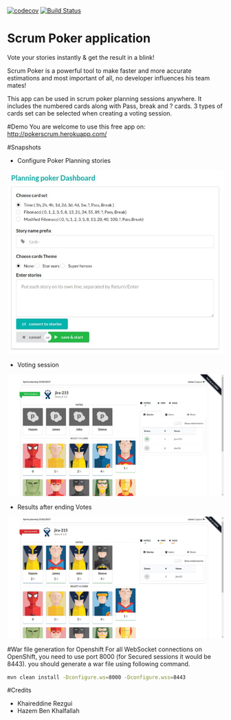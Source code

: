 [![codecov](https://codecov.io/gh/Hazem-Ben-Khalfallah/scrum-poker-planning/branch/master/graph/badge.svg)](https://codecov.io/gh/Hazem-Ben-Khalfallah/scrum-poker-planning) [![Build Status](https://travis-ci.org/Hazem-Ben-Khalfallah/scrum-poker-planning.svg?branch=master)](https://travis-ci.org/Hazem-Ben-Khalfallah/scrum-poker-planning)

# Scrum Poker application
Vote your stories instantly & get the result in a blink!

Scrum Poker is a powerful tool to make faster and more accurate estimations and most important of all, no developer influences his team mates!

This app can be used in scrum poker planning sessions anywhere. It includes the numbered cards along with Pass, break and ? cards. 3 types of cards set can be selected when creating a voting session.

#Demo
You are welcome to use this free app on: 
http://pokerscrum.herokuapp.com/

#Snapshots
- Configure Poker Planning stories

![Configuration dashboard](./snapshots/planning-poker-configuration.jpg)

- Voting session

![Voting on a Story](./snapshots/voting.jpg)

- Results after ending Votes

![Display results](./snapshots/vote-end.jpg)

#War file generation for Openshift
For all WebSocket connections on OpenShift, you need to use port 8000 (for Secured sessions it would be 8443).
you should generate a war file using following command.
```bash
mvn clean install -Dconfigure.ws=8000 -Dconfigure.wss=8443
```

#Credits
- Khaireddine Rezgui
- Hazem Ben Khalfallah

